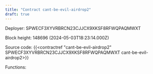 ```yaml
---
title: "Contract cant-be-evil-airdrop2"
draft: true
---
```

Deployer: SPWECF3XYVRBRCN23CJJCX9XKSF8RFWQPAQMWXT


 



Block height: 148696 (2024-05-03T18:23:14.000Z)

Source code: {{<contractref "cant-be-evil-airdrop2" SPWECF3XYVRBRCN23CJJCX9XKSF8RFWQPAQMWXT cant-be-evil-airdrop2>}}

Functions:


